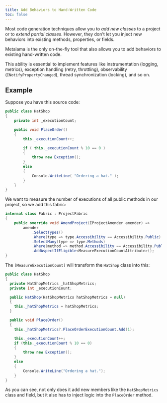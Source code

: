 ```yaml
---
title: Add Behaviors to Hand-Written Code
toc: false
---
```


Most code generation techniques allow you to _add new classes_ to a project or to _extend partial classes_. However,
they don't let you inject new behaviors into existing methods, properties, or fields.

Metalama is the only on-the-fly tool that also allows you to add behaviors to existing hand-written code.

This ability is essential to implement features like instrumentation (logging, metrics), exception handling (retry,
throttling), observability (`INotifyPropertyChanged`), thread synchronization (locking), and so on.

## Example

Suppose you have this source code:

```cs
public class HatShop
{
    private int _executionCount;

    public void PlaceOrder()
    {
        this._executionCount++;

        if ( this._executionCount % 10 == 0 )
        {
            throw new Exception();
        }
        else
        {
            Console.WriteLine( "Ordering a hat." );
        }
    }
}
```

We want to measure the number of executions of all public methods in our project, so we add this fabric:

```csharp
internal class Fabric : ProjectFabric
{
    public override void AmendProject(IProjectAmender amender) =>
        amender
            .SelectTypes()
            .Where(type => type.Accessibility == Accessibility.Public)
            .SelectMany(type => type.Methods)
            .Where(method => method.Accessibility == Accessibility.Public)
            .AddAspectIfEligible<MeasureExecutionCountAttribute>();
}
```

The `[MeasureExecutionCount]` will transform the `HatShop` class into this:

```csharp
public class HatShop
{
  private HatShopMetrics _hatShopMetrics;
  private int _executionCount;

  public HatShop(HatShopMetrics hatShopMetrics = null)
  {
    this._hatShopMetrics = hatShopMetrics;
  }

  public void PlaceOrder()
  {
    this._hatShopMetrics?.PlaceOrderExecutionCount.Add(1);

    this._executionCount++;
    if (this._executionCount % 10 == 0)
    {
        throw new Exception();
    }
    else
    {
        Console.WriteLine("Ordering a hat.");
    }
}
```

As you can see, not only does it add new members like the `HatShopMetrics` class and field, but it also has to inject
logic into the `PlaceOrder` method.
